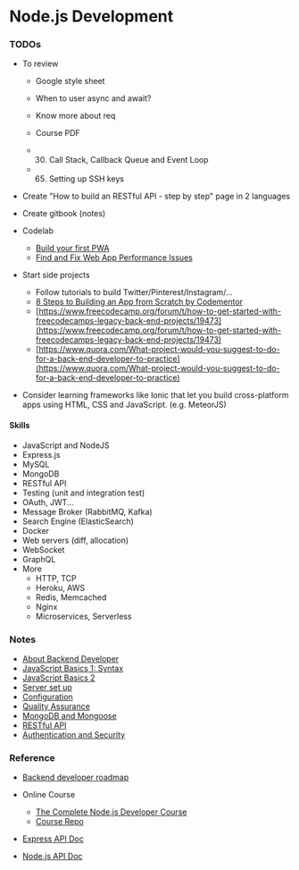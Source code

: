 # Node.js Development


### TODOs
* To review
    * Google style sheet
    * When to user async and await?
    * Know more about req
    * Course PDF

    * 30. Call Stack, Callback Queue and Event Loop
    * 65. Setting up SSH keys

* Create "How to build an RESTful API - step by step" page in 2 languages

* Create gitbook (notes)

* Codelab
    * [Build your first PWA](https://codelabs.developers.google.com/codelabs/your-first-pwapp/#0)
    * [Find and Fix Web App Performance Issues](https://developers.google.com/web/fundamentals/codelabs/web-perf/)

* Start side projects
    * Follow tutorials to build Twitter/Pinterest/Instagram/...
    * [8 Steps to Building an App from Scratch by Codementor](https://tinyurl.com/tajj522)
    * [https://www.freecodecamp.org/forum/t/how-to-get-started-with-freecodecamps-legacy-back-end-projects/19473](https://www.freecodecamp.org/forum/t/how-to-get-started-with-freecodecamps-legacy-back-end-projects/19473)
    * [https://www.quora.com/What-project-would-you-suggest-to-do-for-a-back-end-developer-to-practice](https://www.quora.com/What-project-would-you-suggest-to-do-for-a-back-end-developer-to-practice)

* Consider learning frameworks like Ionic that let you build cross-platform apps using HTML, CSS and JavaScript. (e.g. MeteorJS)


#### Skills
* JavaScript and NodeJS
* Express.js
* MySQL
* MongoDB
* RESTful API
* Testing (unit and integration test)
* OAuth, JWT...
* Message Broker (RabbitMQ, Kafka)
* Search Engine (ElasticSearch)
* Docker
* Web servers (diff, allocation)
* WebSocket
* GraphQL
* More
    * HTTP, TCP
    * Heroku, AWS
    * Redis, Memcached
    * Nginx
    * Microservices, Serverless


### Notes
* [About Backend Developer](./course_notes/backend_developer.md)
* [JavaScript Basics 1: Syntax](./course_notes/js_basics1.md)
* [JavaScript Basics 2](./course_notes/js_basics2.md)
* [Server set up](./course_notes/server.md)
* [Configuration](./course_notes/config.md)
* [Quality Assurance](./course_notes/qa.md)
* [MongoDB and Mongoose](./course_notes/mongodb.md)
* [RESTful API](./course_notes/restful_api.md)
* [Authentication and Security](./course_notes/authentication_and_security.md)


### Reference
* [Backend developer roadmap](https://github.com/kamranahmedse/developer-roadmap)

* Online Course
    * [The Complete Node.js Developer Course](https://www.udemy.com/course/the-complete-nodejs-developer-course-2/)
    * [Course Repo](https://links.mead.io/nodecourse)

* [Express API Doc](http://expressjs.com/en/api.html)
* [Node.js API Doc](https://nodejs.org/api/http.html)
